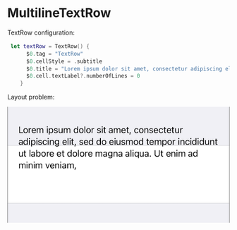 # MultilineTextRow

TextRow configuration: 

```swift
 let textRow = TextRow() {
      $0.tag = "TextRow"
      $0.cellStyle = .subtitle
      $0.title = "Lorem ipsum dolor sit amet, consectetur adipiscing elit, sed do eiusmod tempor incididunt ut labore et dolore magna aliqua. Ut enim ad minim veniam,"
      $0.cell.textLabel?.numberOfLines = 0
    }
```

Layout problem:

![image](pic.png)
